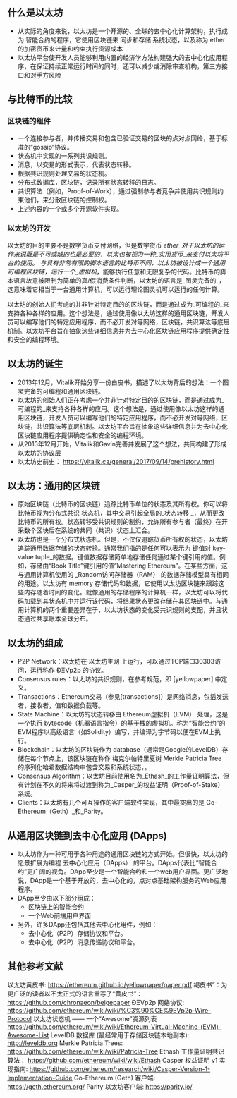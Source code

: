 ## 什么是以太坊
+ 从实际的角度来说，以太坊是一个开源的、全球的去中心化计算架构，执行成为 智能合约的程序，它使用区块链来 同步和存储 系统状态，以及称为 ether的加密货币来计量和约束执行资源成本
+ 以太坊平台使开发人员能够利用内置的经济学方法构建强大的去中心化应用程序，在保证持续正常运行时间的同时，还可以减少或消除审查机构，第三方接口和对手方风险

## 与比特币的比较
### 区块链的组件
+ 一个连接参与者，并传播交易和包含已验证交易的区块的点对点网络，基于标准的“gossip“协议。
+ 状态机中实现的一系列共识规则。
+ 消息，以交易的形式表示，代表状态转移。
+ 根据共识规则处理交易的状态机。
+ 分布式数据库，区块链，记录所有状态转移的日志。
+ 共识算法（例如，Proof-of-Work），通过强制参与者竞争并使用共识规则约束他们，来分散区块链的控制权。
+ 上述内容的一个或多个开源软件实现。
  

### 以太坊的开发
以太坊的目的主要不是数字货币支付网络，但是数字货币 _ether_对于以太坊的运作来说既是不可或缺的也是必要的，以太也被视为一种_实用货币_来支付以太坊平台的使用。
与具有非常有限的脚本语言的比特币不同，以太坊被设计成一个通用可编程区块链，运行一个_虚拟机_，能够执行任意和无限复杂的代码。比特币的脚本语言故意被限制为简单的真/假消费条件判断，以太坊的语言是_图灵完备的_，这意味着它相当于一台通用计算机，可以运行理论图灵机可以运行的任何计算。

以太坊的创始人们考虑的并非针对特定目的的区块链，而是通过成为_可编程的_来支持各种各样的应用。这个想法是，通过使用像以太坊这样的通用区块链，开发人员可以编写他们的特定应用程序，而不必开发对等网络，区块链，共识算法等底层机制。以太坊平台旨在抽象这些详细信息并为去中心化区块链应用程序提供确定性和安全的编程环境。

## 以太坊的诞生
+ 2013年12月，Vitalik开始分享一份白皮书，描述了以太坊背后的想法：一个图灵完备的可编程和通用区块链。
+ 以太坊的创始人们正在考虑一个并非针对特定目的的区块链，而是通过成为_可编程的_来支持各种各样的应用。这个想法是，通过使用像以太坊这样的通用区块链，开发人员可以编写他们的特定应用程序，而不必开发对等网络，区块链，共识算法等底层机制。以太坊平台旨在抽象这些详细信息并为去中心化区块链应用程序提供确定性和安全的编程环境。
+ 从2013年12月开始，Vitalik和Gavin完善并发展了这个想法，共同构建了形成以太坊的协议层
+ 以太坊史前史： https://vitalik.ca/general/2017/09/14/prehistory.html

## 以太坊：通用的区块链
+ 原始区块链（比特币的区块链）追踪比特币单位的状态及其所有权。你可以将比特币视为分布式共识 状态机，其中交易引起全局的_状态转移 _，从而更改比特币的所有权。状态转移受共识规则的制约，允许所有参与者（最终）在开采数个区块后在系统的共同（共识）状态上汇合。
+ 以太坊也是一个分布式状态机。但是，不仅仅追踪货币所有权的状态，以太坊追踪通用数据存储的状态转换。通常我们指的是任何可以表示为 键值对 key-value tuple_的数据。键值数据存储简单地存储任何通过某个键引用的值。例如，存储由“Book Title”键引用的值“Mastering Ethereum”。在某些方面，这与通用计算机使用的 _Random访问存储器（RAM） 的数据存储模型具有相同的用途。以太坊有 memory 存储代码和数据，它使用以太坊区块链来跟踪这些内存随着时间的变化。就像通用的存储程序的计算机一样，以太坊可以将代码加载到其状态机中并运行该代码，将结果状态更改存储在其区块链中。与通用计算机的两个重要差异在于，以太坊状态的变化受共识规则的支配，并且状态通过共享账本全球分布。

## 以太坊的组成
+ P2P Network：以太坊在 以太坊主网 上运行，可以通过TCP端口30303访问，运行称作 ÐΞVp2p 的协议。
+ Consensus rules：以太坊的共识规则，在参考规范，即 [yellowpaper] 中定义。
+ Transactions：Ethereum交易（参见[transactions]）是网络消息，包括发送者，接收者，值和数据负载等。
+ State Machine：以太坊的状态转移由 Ethereum虚拟机（EVM） 处理，这是一个执行 bytecode（机器语言指令）的基于栈的虚拟机。称为“智能合约”的EVM程序以高级语言（如Solidity）编写，并编译为字节码以便在EVM上执行。
+ Blockchain：以太坊的区块链作为 database（通常是Google的LevelDB）存储在每个节点上，该区块链在称作 梅克尔帕特里夏树 Merkle Patricia Tree 的序列化哈希数据结构中包含交易和系统状态，。
+ Consensus Algorithm：以太坊目前使用名为_Ethash_的工作量证明算法，但有计划在不久的将来将过渡到称为_Casper_的权益证明（Proof-of-Stake）系统。
+ Clients：以太坊有几个可互操作的客户端软件实现，其中最突出的是 Go-Ethereum（Geth）_和_Parity。

## 从通用区块链到去中心化应用 (DApps)
+ 以太坊作为一种可用于各种用途的通用区块链的方式开始。但很快，以太坊的愿景扩展为编程 去中心化应用（DApps） 的平台。DApps代表比“智能合约”更广阔的视角。DApp至少是一个智能合约和一个web用户界面。更广泛地说，DApp是一个基于开放的，去中心化的，点对点基础架构服务的Web应用程序。
+ DApp至少由以下部分组成：
  + 区块链上的智能合约
  + 一个Web前端用户界面
+ 另外，许多DApp还包括其他去中心化组件，例如：
  + 去中心化（P2P）存储协议和平台。
  + 去中心化（P2P）消息传递协议和平台。
## 其他参考文献
以太坊黄皮书: https://ethereum.github.io/yellowpaper/paper.pdf
褐皮书”：为更广泛的读者以不太正式的语言重写了“黄皮书”： https://github.com/chronaeon/beigepaper
ÐΞVp2p 网络协议: https://github.com/ethereum/wiki/wiki/%C3%90%CE%9EVp2p-Wire-Protocol
以太坊状态机 —— 一个“Awesome”资源列表 https://github.com/ethereum/wiki/wiki/Ethereum-Virtual-Machine-(EVM)-Awesome-List
LevelDB 数据库 (最经常用于存储区块链本地副本): http://leveldb.org
Merkle Patricia Trees: https://github.com/ethereum/wiki/wiki/Patricia-Tree
Ethash 工作量证明共识算法： https://github.com/ethereum/wiki/wiki/Ethash
Casper 权益证明 v1 实现指南: https://github.com/ethereum/research/wiki/Casper-Version-1-Implementation-Guide
Go-Ethereum (Geth) 客户端: https://geth.ethereum.org/
Parity 以太坊客户端: https://parity.io/